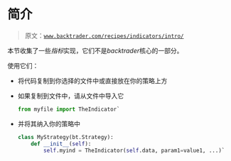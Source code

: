 # 简介

> 原文：[`www.backtrader.com/recipes/indicators/intro/`](https://www.backtrader.com/recipes/indicators/intro/)

本节收集了一些*指标*实现，它们不是*backtrader*核心的一部分。

使用它们：

+   将代码复制到你选择的文件中或直接放在你的策略上方

+   如果复制到文件中，请从文件中导入它

    ```py
    from myfile import TheIndicator` 
    ```

+   并将其纳入你的策略中

    ```py
    class MyStrategy(bt.Strategy):
        def __init__(self):
            self.myind = TheIndicator(self.data, param1=value1, ...)` 
    ```
